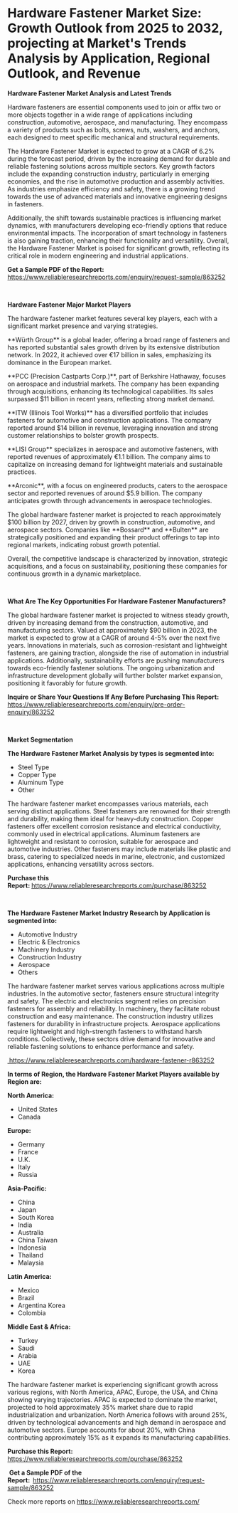 <p><h1>Hardware Fastener Market Size: Growth Outlook from 2025 to 2032, projecting at Market's Trends Analysis by Application, Regional Outlook, and Revenue</h1></p><p><strong>Hardware Fastener Market Analysis and Latest Trends</strong></p>
<p><p>Hardware fasteners are essential components used to join or affix two or more objects together in a wide range of applications including construction, automotive, aerospace, and manufacturing. They encompass a variety of products such as bolts, screws, nuts, washers, and anchors, each designed to meet specific mechanical and structural requirements.</p><p>The Hardware Fastener Market is expected to grow at a CAGR of 6.2% during the forecast period, driven by the increasing demand for durable and reliable fastening solutions across multiple sectors. Key growth factors include the expanding construction industry, particularly in emerging economies, and the rise in automotive production and assembly activities. As industries emphasize efficiency and safety, there is a growing trend towards the use of advanced materials and innovative engineering designs in fasteners. </p><p>Additionally, the shift towards sustainable practices is influencing market dynamics, with manufacturers developing eco-friendly options that reduce environmental impacts. The incorporation of smart technology in fasteners is also gaining traction, enhancing their functionality and versatility. Overall, the Hardware Fastener Market is poised for significant growth, reflecting its critical role in modern engineering and industrial applications.</p></p>
<p><strong>Get a Sample PDF of the Report:&nbsp;</strong> <a href="https://www.reliableresearchreports.com/enquiry/request-sample/863252?utm_campaign=2216&utm_medium=2&utm_source=Github&utm_content=ia&utm_term=08042025&utm_id=hardware-fastener">https://www.reliableresearchreports.com/enquiry/request-sample/863252</a></p>
<p>&nbsp;</p>
<p><strong>Hardware Fastener Major Market Players</strong></p>
<p><p>The hardware fastener market features several key players, each with a significant market presence and varying strategies. </p><p>**Würth Group** is a global leader, offering a broad range of fasteners and has reported substantial sales growth driven by its extensive distribution network. In 2022, it achieved over €17 billion in sales, emphasizing its dominance in the European market.</p><p>**PCC (Precision Castparts Corp.)**, part of Berkshire Hathaway, focuses on aerospace and industrial markets. The company has been expanding through acquisitions, enhancing its technological capabilities. Its sales surpassed $11 billion in recent years, reflecting strong market demand.</p><p>**ITW (Illinois Tool Works)** has a diversified portfolio that includes fasteners for automotive and construction applications. The company reported around $14 billion in revenue, leveraging innovation and strong customer relationships to bolster growth prospects.</p><p>**LISI Group** specializes in aerospace and automotive fasteners, with reported revenues of approximately €1.1 billion. The company aims to capitalize on increasing demand for lightweight materials and sustainable practices.</p><p>**Arconic**, with a focus on engineered products, caters to the aerospace sector and reported revenues of around $5.9 billion. The company anticipates growth through advancements in aerospace technologies.</p><p>The global hardware fastener market is projected to reach approximately $100 billion by 2027, driven by growth in construction, automotive, and aerospace sectors. Companies like **Bossard** and **Bulten** are strategically positioned and expanding their product offerings to tap into regional markets, indicating robust growth potential.</p><p>Overall, the competitive landscape is characterized by innovation, strategic acquisitions, and a focus on sustainability, positioning these companies for continuous growth in a dynamic marketplace.</p></p>
<p>&nbsp;</p>
<p><strong>What Are The Key Opportunities For Hardware Fastener Manufacturers?</strong></p>
<p><p>The global hardware fastener market is projected to witness steady growth, driven by increasing demand from the construction, automotive, and manufacturing sectors. Valued at approximately $90 billion in 2023, the market is expected to grow at a CAGR of around 4-5% over the next five years. Innovations in materials, such as corrosion-resistant and lightweight fasteners, are gaining traction, alongside the rise of automation in industrial applications. Additionally, sustainability efforts are pushing manufacturers towards eco-friendly fastener solutions. The ongoing urbanization and infrastructure development globally will further bolster market expansion, positioning it favorably for future growth.</p></p>
<p><strong>Inquire or Share Your Questions If Any Before Purchasing This Report:</strong> <a href="https://www.reliableresearchreports.com/enquiry/pre-order-enquiry/863252?utm_campaign=2216&utm_medium=2&utm_source=Github&utm_content=ia&utm_term=08042025&utm_id=hardware-fastener">https://www.reliableresearchreports.com/enquiry/pre-order-enquiry/863252</a></p>
<p>&nbsp;</p>
<p><strong>Market Segmentation</strong></p>
<p><strong>The Hardware Fastener Market Analysis by types is segmented into:</strong></p>
<p><ul><li>Steel Type</li><li>Copper Type</li><li>Aluminum Type</li><li>Other</li></ul></p>
<p><p>The hardware fastener market encompasses various materials, each serving distinct applications. Steel fasteners are renowned for their strength and durability, making them ideal for heavy-duty construction. Copper fasteners offer excellent corrosion resistance and electrical conductivity, commonly used in electrical applications. Aluminum fasteners are lightweight and resistant to corrosion, suitable for aerospace and automotive industries. Other fasteners may include materials like plastic and brass, catering to specialized needs in marine, electronic, and customized applications, enhancing versatility across sectors.</p></p>
<p><strong>Purchase this Report:&nbsp;</strong><a href="https://www.reliableresearchreports.com/purchase/863252?utm_campaign=2216&utm_medium=2&utm_source=Github&utm_content=ia&utm_term=08042025&utm_id=hardware-fastener">https://www.reliableresearchreports.com/purchase/863252</a></p>
<p>&nbsp;</p>
<p><strong>The Hardware Fastener Market Industry Research by Application is segmented into:</strong></p>
<p><ul><li>Automotive Industry</li><li>Electric & Electronics</li><li>Machinery Industry</li><li>Construction Industry</li><li>Aerospace</li><li>Others</li></ul></p>
<p><p>The hardware fastener market serves various applications across multiple industries. In the automotive sector, fasteners ensure structural integrity and safety. The electric and electronics segment relies on precision fasteners for assembly and reliability. In machinery, they facilitate robust construction and easy maintenance. The construction industry utilizes fasteners for durability in infrastructure projects. Aerospace applications require lightweight and high-strength fasteners to withstand harsh conditions. Collectively, these sectors drive demand for innovative and reliable fastening solutions to enhance performance and safety.</p></p>
<p><a href="https://www.reliableresearchreports.com/hardware-fastener-r863252?utm_campaign=2216&utm_medium=2&utm_source=Github&utm_content=ia&utm_term=08042025&utm_id=hardware-fastener">&nbsp;https://www.reliableresearchreports.com/hardware-fastener-r863252</a></p>
<p><strong>In terms of Region, the Hardware Fastener Market Players available by Region are:</strong></p>
<p>
    <p> <strong> North America: </strong>
        <ul>
            <li>United States</li>
            <li>Canada</li>
        </ul>
        </p> 
    <p> <strong> Europe: </strong>
        <ul>
            <li>Germany</li>
            <li>France</li>
            <li>U.K.</li>
            <li>Italy</li>
            <li>Russia</li>
        </ul>
        </p> 
    <p> <strong> Asia-Pacific: </strong>
        <ul>
            <li>China</li>
            <li>Japan</li>
            <li>South Korea</li>
            <li>India</li>
            <li>Australia</li>
            <li>China Taiwan</li>
            <li>Indonesia</li>
            <li>Thailand</li>
            <li>Malaysia</li>
        </ul>
        </p> 
    <p> <strong> Latin America: </strong>
        <ul>
            <li>Mexico</li>
            <li>Brazil</li>
            <li>Argentina Korea</li>
            <li>Colombia</li>
        </ul>
        </p> 
    <p> <strong> Middle East & Africa: </strong>
        <ul>
            <li>Turkey</li>
            <li>Saudi</li>
            <li>Arabia</li>
            <li>UAE</li>
            <li>Korea</li>
        </ul>
    </p>
    </p>
<p><p>The hardware fastener market is experiencing significant growth across various regions, with North America, APAC, Europe, the USA, and China showing varying trajectories. APAC is expected to dominate the market, projected to hold approximately 35% market share due to rapid industrialization and urbanization. North America follows with around 25%, driven by technological advancements and high demand in aerospace and automotive sectors. Europe accounts for about 20%, with China contributing approximately 15% as it expands its manufacturing capabilities.</p></p>
<p><strong>Purchase this Report: </strong><a href="https://www.reliableresearchreports.com/purchase/863252?utm_campaign=2216&utm_medium=2&utm_source=Github&utm_content=ia&utm_term=08042025&utm_id=hardware-fastener">https://www.reliableresearchreports.com/purchase/863252</a></p>
<p>&nbsp;<strong>Get a Sample PDF of the Report:&nbsp;&nbsp;</strong><a href="https://www.reliableresearchreports.com/enquiry/request-sample/863252?utm_campaign=2216&utm_medium=2&utm_source=Github&utm_content=ia&utm_term=08042025&utm_id=hardware-fastener">https://www.reliableresearchreports.com/enquiry/request-sample/863252</a></p>
<p><strong></strong></p>
<p>Check more reports on <a href="https://www.reliableresearchreports.com/?utm_campaign=2216&utm_medium=2&utm_source=Github&utm_content=ia&utm_term=08042025&utm_id=hardware-fastener">https://www.reliableresearchreports.com/</a></p>